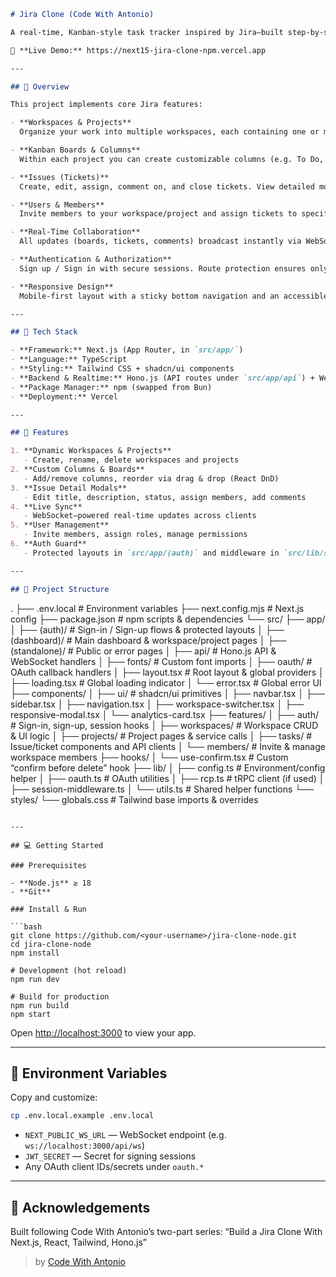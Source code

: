 ```markdown
# Jira Clone (Code With Antonio)

A real-time, Kanban-style task tracker inspired by Jira—built step-by-step following Code With Antonio’s tutorial, using Next.js, React, Tailwind CSS, Hono.js, and npm for package management.

🔗 **Live Demo:** https://next15-jira-clone-npm.vercel.app

---

## 📝 Overview

This project implements core Jira features:

- **Workspaces & Projects**  
  Organize your work into multiple workspaces, each containing one or more projects.

- **Kanban Boards & Columns**  
  Within each project you can create customizable columns (e.g. To Do, In Progress, Done) and drag-and-drop issues between them.

- **Issues (Tickets)**  
  Create, edit, assign, comment on, and close tickets. View detailed modals for each issue.

- **Users & Members**  
  Invite members to your workspace/project and assign tickets to specific users.

- **Real-Time Collaboration**  
  All updates (boards, tickets, comments) broadcast instantly via WebSockets.

- **Authentication & Authorization**  
  Sign up / Sign in with secure sessions. Route protection ensures only authorized users can access private pages.

- **Responsive Design**  
  Mobile-first layout with a sticky bottom navigation and an accessible sidebar for desktop.

---

## 🧰 Tech Stack

- **Framework:** Next.js (App Router, in `src/app/`)  
- **Language:** TypeScript  
- **Styling:** Tailwind CSS + shadcn/ui components  
- **Backend & Realtime:** Hono.js (API routes under `src/app/api`) + WebSocket  
- **Package Manager:** npm (swapped from Bun)  
- **Deployment:** Vercel

---

## 🚀 Features

1. **Dynamic Workspaces & Projects**  
   - Create, rename, delete workspaces and projects  
2. **Custom Columns & Boards**  
   - Add/remove columns, reorder via drag & drop (React DnD)  
3. **Issue Detail Modals**  
   - Edit title, description, status, assign members, add comments  
4. **Live Sync**  
   - WebSocket–powered real-time updates across clients  
5. **User Management**  
   - Invite members, assign roles, manage permissions  
6. **Auth Guard**  
   - Protected layouts in `src/app/(auth)` and middleware in `src/lib/session-middleware.ts`

---

## 📁 Project Structure

```

.
├── .env.local              # Environment variables
├── next.config.mjs         # Next.js config
├── package.json            # npm scripts & dependencies
└── src/
├── app/
│   ├── (auth)/         # Sign-in / Sign-up flows & protected layouts
│   ├── (dashboard)/    # Main dashboard & workspace/project pages
│   ├── (standalone)/   # Public or error pages
│   ├── api/            # Hono.js API & WebSocket handlers
│   ├── fonts/          # Custom font imports
│   ├── oauth/          # OAuth callback handlers
│   ├── layout.tsx      # Root layout & global providers
│   ├── loading.tsx     # Global loading indicator
│   └── error.tsx       # Global error UI
├── components/
│   ├── ui/             # shadcn/ui primitives
│   ├── navbar.tsx
│   ├── sidebar.tsx
│   ├── navigation.tsx
│   ├── workspace-switcher.tsx
│   ├── responsive-modal.tsx
│   └── analytics-card.tsx
├── features/
│   ├── auth/           # Sign-in, sign-up, session hooks
│   ├── workspaces/     # Workspace CRUD & UI logic
│   ├── projects/       # Project pages & service calls
│   ├── tasks/          # Issue/ticket components and API clients
│   └── members/        # Invite & manage workspace members
├── hooks/
│   └── use-confirm.tsx # Custom “confirm before delete” hook
├── lib/
│   ├── config.ts       # Environment/config helper
│   ├── oauth.ts        # OAuth utilities
│   ├── rcp.ts          # tRPC client (if used)
│   ├── session-middleware.ts
│   └── utils.ts        # Shared helper functions
└── styles/
└── globals.css     # Tailwind base imports & overrides

````

---

## 💻 Getting Started

### Prerequisites

- **Node.js** ≥ 18  
- **Git**

### Install & Run

```bash
git clone https://github.com/<your-username>/jira-clone-node.git
cd jira-clone-node
npm install

# Development (hot reload)
npm run dev

# Build for production
npm run build
npm start
````

Open [http://localhost:3000](http://localhost:3000) to view your app.

---

## 🔧 Environment Variables

Copy and customize:

```bash
cp .env.local.example .env.local
```

* `NEXT_PUBLIC_WS_URL` — WebSocket endpoint (e.g. `ws://localhost:3000/api/ws`)
* `JWT_SECRET` — Secret for signing sessions
* Any OAuth client IDs/secrets under `oauth.*`

---


## 🎉 Acknowledgements

Built following Code With Antonio’s two-part series:
“Build a Jira Clone With Next.js, React, Tailwind, Hono.js”

> by [Code With Antonio](https://www.youtube.com/@CodeWithAntonio)

```
```

